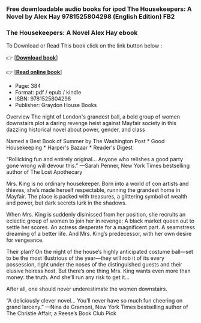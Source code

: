 ### Free downloadable audio books for ipod The Housekeepers: A Novel by Alex Hay 9781525804298 (English Edition) FB2



### The Housekeepers: A Novel Alex Hay ebook

To Download or Read This book click on the link button below :

👉  [**[Download book](http://ebooksharez.info/download.php?group=book&from=github.com&id=711298&lnk=1060 "Download book")**]

👉  [**[Read online book](http://ebooksharez.info/download.php?group=book&from=github.com&id=711298&lnk=1060 "Read online book")**]





* Page: 384
* Format: pdf / epub / kindle
* ISBN: 9781525804298
* Publisher: Graydon House Books





Overview
The night of London&#039;s grandest ball, a bold group of women downstairs plot a daring revenge heist against Mayfair society in this dazzling historical novel about power, gender, and class
 
 Named a Best Book of Summer by The Washington Post * Good Housekeeping * Harper&#039;s Bazaar * Reader&#039;s Digest
 
 “Rollicking fun and entirely original... Anyone who relishes a good party gone wrong will devour this.”
 —Sarah Penner, New York Times bestselling author of The Lost Apothecary
 
 Mrs. King is no ordinary housekeeper. Born into a world of con artists and thieves, she’s made herself respectable, running the grandest home in Mayfair. The place is packed with treasures, a glittering symbol of wealth and power, but dark secrets lurk in the shadows.
 
 When Mrs. King is suddenly dismissed from her position, she recruits an eclectic group of women to join her in revenge: A black market queen out to settle her scores. An actress desperate for a magnificent part. A seamstress dreaming of a better life. And Mrs. King’s predecessor, with her own desire for vengeance.
 
 Their plan? On the night of the house’s highly anticipated costume ball—set to be the most illustrious of the year—they will rob it of its every possession, right under the noses of the distinguished guests and their elusive heiress host. But there’s one thing Mrs. King wants even more than money: the truth. And she’ll run any risk to get it…
 
 After all, one should never underestimate the women downstairs.
 
 “A deliciously clever novel... You’ll never have so much fun cheering on grand larceny.”
 —Nina de Gramont, New York Times bestselling author of The Christie Affair, a Reese’s Book Club Pick




